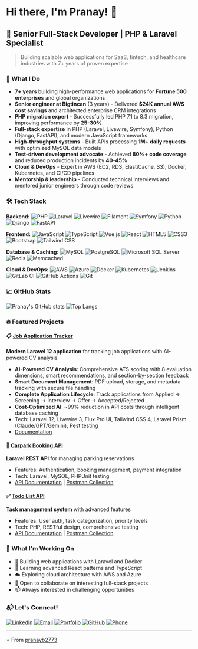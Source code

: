 # Hi there, I'm Pranay! 👋
## 🚀 Senior Full-Stack Developer | PHP & Laravel Specialist
> Building scalable web applications for SaaS, fintech, and healthcare industries with 7+ years of proven expertise

### 💼 What I Do
- **7+ years** building high-performance web applications for **Fortune 500 enterprises** and global organizations
- **Senior engineer at Bigtincan** (3 years) - Delivered **$24K annual AWS cost savings** and architected enterprise CRM integrations
- **PHP migration expert** - Successfully led PHP 7.1 to 8.3 migration, improving performance by **25-30%**
- **Full-stack expertise** in PHP (Laravel, Livewire, Symfony), Python (Django, FastAPI), and modern JavaScript frameworks
- **High-throughput systems** - Built APIs processing **1M+ daily requests** with optimized MySQL data models
- **Test-driven development advocate** - Achieved **80%+ code coverage** and reduced production incidents by **40-45%**
- **Cloud & DevOps** - Expert in AWS (EC2, RDS, ElastiCache, S3), Docker, Kubernetes, and CI/CD pipelines
- **Mentorship & leadership** - Conducted technical interviews and mentored junior engineers through code reviews

### 🛠️ Tech Stack

**Backend:**
![PHP](https://img.shields.io/badge/PHP-777BB4?style=for-the-badge&logo=php&logoColor=white)
![Laravel](https://img.shields.io/badge/Laravel-FF2D20?style=for-the-badge&logo=laravel&logoColor=white)
![Livewire](https://img.shields.io/badge/Livewire-4E56A6?style=for-the-badge&logo=laravel-livewire&logoColor=white)
![Filament](https://img.shields.io/badge/Filament-FDAE4B?style=for-the-badge&logo=data:image/png;base64,iVBORw0KGgoAAAANSUhEUgAAAA4AAAAOCAYAAAAfSC3RAAAACXBIWXMAAAsTAAALEwEAmpwYAAAAAXNSR0IArs4c6QAAAARnQU1BAACxjwv8YQUAAACZSURBVHgBnZLBDYAgDEVbHcEVXMERHMERHMERHMERHMERHMERrP+SJiYmXnqB0Pfy0wKglBKcc0gp4ZwDYwxKKVBKYYwBpRSEEJBSQggBxhiYc845CCEQQiCEAGMMQggIIaCUghACSikopSCEQAgBxhiUUhBCQCkFIQSEEFBKgTEGpRSEEBBCQCkFIQSEEFBKQQgBIQSEEPgBvN0rKz6bJgAAAABJRU5ErkJggg==&logoColor=white)
![Symfony](https://img.shields.io/badge/Symfony-000000?style=for-the-badge&logo=symfony&logoColor=white)
![Python](https://img.shields.io/badge/Python-3776AB?style=for-the-badge&logo=python&logoColor=white)
![Django](https://img.shields.io/badge/Django-092E20?style=for-the-badge&logo=django&logoColor=white)
![FastAPI](https://img.shields.io/badge/FastAPI-009688?style=for-the-badge&logo=fastapi&logoColor=white)

**Frontend:**
![JavaScript](https://img.shields.io/badge/JavaScript-F7DF1E?style=for-the-badge&logo=javascript&logoColor=black)
![TypeScript](https://img.shields.io/badge/TypeScript-3178C6?style=for-the-badge&logo=typescript&logoColor=white)
![Vue.js](https://img.shields.io/badge/Vue.js-35495E?style=for-the-badge&logo=vue.js&logoColor=4FC08D)
![React](https://img.shields.io/badge/React-20232A?style=for-the-badge&logo=react&logoColor=61DAFB)
![HTML5](https://img.shields.io/badge/HTML5-E34F26?style=for-the-badge&logo=html5&logoColor=white)
![CSS3](https://img.shields.io/badge/CSS3-1572B6?style=for-the-badge&logo=css3&logoColor=white)
![Bootstrap](https://img.shields.io/badge/Bootstrap-563D7C?style=for-the-badge&logo=bootstrap&logoColor=white)
![Tailwind CSS](https://img.shields.io/badge/Tailwind_CSS-38B2AC?style=for-the-badge&logo=tailwind-css&logoColor=white)

**Database & Caching:**
![MySQL](https://img.shields.io/badge/MySQL-4479A1?style=for-the-badge&logo=mysql&logoColor=white)
![PostgreSQL](https://img.shields.io/badge/PostgreSQL-316192?style=for-the-badge&logo=postgresql&logoColor=white)
![Microsoft SQL Server](https://img.shields.io/badge/Microsoft%20SQL%20Server-CC2927?style=for-the-badge&logo=microsoft%20sql%20server&logoColor=white)
![Redis](https://img.shields.io/badge/Redis-DC382D?style=for-the-badge&logo=redis&logoColor=white)
![Memcached](https://img.shields.io/badge/Memcached-1A1918?style=for-the-badge&logo=memcached&logoColor=white)

**Cloud & DevOps:**
![AWS](https://img.shields.io/badge/Amazon_AWS-232F3E?style=for-the-badge&logo=amazon-aws&logoColor=white)
![Azure](https://img.shields.io/badge/Microsoft_Azure-0078D4?style=for-the-badge&logo=microsoft-azure&logoColor=white)
![Docker](https://img.shields.io/badge/Docker-2496ED?style=for-the-badge&logo=docker&logoColor=white)
![Kubernetes](https://img.shields.io/badge/Kubernetes-326CE5?style=for-the-badge&logo=kubernetes&logoColor=white)
![Jenkins](https://img.shields.io/badge/Jenkins-D24939?style=for-the-badge&logo=jenkins&logoColor=white)
![GitLab CI](https://img.shields.io/badge/GitLab%20CI-FCA121?style=for-the-badge&logo=gitlab&logoColor=white)
![GitHub Actions](https://img.shields.io/badge/GitHub%20Actions-2088FF?style=for-the-badge&logo=github-actions&logoColor=white)
![Git](https://img.shields.io/badge/Git-F05032?style=for-the-badge&logo=git&logoColor=white)

### 📈 GitHub Stats
![Pranay's GitHub stats](https://github-readme-stats.vercel.app/api?username=pranayb2773&show_icons=true&theme=vue-dark)
![Top Langs](https://github-readme-stats.vercel.app/api/top-langs/?username=pranayb2773&layout=compact&theme=vue-dark)

### 🔥 Featured Projects

#### 📋 [Job Application Tracker](https://github.com/pranayb2773/job-tracker)
**Modern Laravel 12 application** for tracking job applications with AI-powered CV analysis
- **AI-Powered CV Analysis**: Comprehensive ATS scoring with 8 evaluation dimensions, smart recommendations, and section-by-section feedback
- **Smart Document Management**: PDF upload, storage, and metadata tracking with secure file handling
- **Complete Application Lifecycle**: Track applications from Applied → Screening → Interview → Offer → Accepted/Rejected
- **Cost-Optimized AI**: ~99% reduction in API costs through intelligent database caching
- Tech: Laravel 12, Livewire 3, Flux Pro UI, Tailwind CSS 4, Laravel Prism (Claude/GPT/Gemini), Pest testing
- [Documentation](https://github.com/pranayb2773/job_tracker#readme)

#### 🚗 [Carpark Booking API](https://github.com/pranayb2773/carpark-booking-api)
**Laravel REST API** for managing parking reservations
- Features: Authentication, booking management, payment integration
- Tech: Laravel, MySQL, PHPUnit testing
- [API Documentation](https://github.com/pranayb2773/carpark-booking-api) | [Postman Collection](https://github.com/pranayb2773/carpark-booking-api/blob/main/Car%20Park%20Book%20API.postman_collection.json)

#### ✅ [Todo List API](https://github.com/pranayb2773/todo-list-api)
**Task management system** with advanced features
- Features: User auth, task categorization, priority levels
- Tech: PHP, RESTful design, comprehensive testing
- [API Documentation](https://github.com/pranayb2773/todo-list-api) | [Postman Collection](https://github.com/pranayb2773/todo-list-api/blob/master/Todo%20List%20API.postman_collection.json)

### 🎯 What I'm Working On
- 🔭 Building web applications with Laravel and Docker
- 🌱 Learning advanced React patterns and TypeScript
- ☁️ Exploring cloud architecture with AWS and Azure
- 👯 Open to collaborate on interesting full-stack projects
- 📫 Always interested in challenging opportunities

### 📬 Let's Connect!
[![LinkedIn](https://img.shields.io/badge/LinkedIn-0077B5?style=for-the-badge&logo=linkedin&logoColor=white)](https://www.linkedin.com/in/pranay-teja-baddam/)
[![Email](https://img.shields.io/badge/Email-D14836?style=for-the-badge&logo=gmail&logoColor=white)](mailto:pranayb2773@gmail.com)
[![Portfolio](https://img.shields.io/badge/Portfolio-000000?style=for-the-badge&logo=vercel&logoColor=white)](https://pranaybaddam.site)
[![GitHub](https://img.shields.io/badge/GitHub-100000?style=for-the-badge&logo=github&logoColor=white)](https://github.com/pranayb2773)
[![Phone](https://img.shields.io/badge/Phone-25D366?style=for-the-badge&logo=whatsapp&logoColor=white)](tel:+447503097560)

---
⭐️ From [pranayb2773](https://github.com/pranayb2773)
